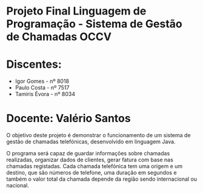 # Projeto Final Linguagem de Programação - Sistema de Gestão de Chamadas OCCV
# Discentes:
- Igor Gomes - nº 8018
- Paulo Costa - nº 7517
- Tamiris Évora - nº 8034

# Docente: Valério Santos

O objetivo deste projeto é demonstrar o funcionamento de um sistema de gestão de chamadas telefónicas, desenvolvido em linguagem Java.

O programa será capaz de guardar informações sobre chamadas realizadas, organizar dados de clientes, gerar fatura com base nas chamadas registadas. Cada chamada telefónica tem uma origem e um destino, que são números de telefone, uma duração em segundos e também o valor total da chamada depende da região sendo internacional ou nacional.



